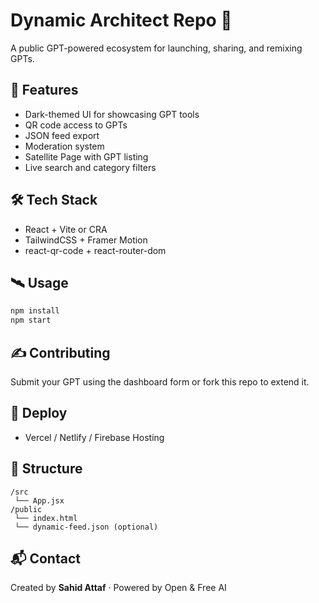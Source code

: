 # Dynamic Architect Repo 🌌

A public GPT-powered ecosystem for launching, sharing, and remixing GPTs.

## 🚀 Features
- Dark-themed UI for showcasing GPT tools
- QR code access to GPTs
- JSON feed export
- Moderation system
- Satellite Page with GPT listing
- Live search and category filters

## 🛠 Tech Stack
- React + Vite or CRA
- TailwindCSS + Framer Motion
- react-qr-code + react-router-dom

## 🛰 Usage
```bash
npm install
npm start
```

## ✍️ Contributing
Submit your GPT using the dashboard form or fork this repo to extend it.

## 📡 Deploy
- Vercel / Netlify / Firebase Hosting

## 📂 Structure
```
/src
 └── App.jsx
/public
 └── index.html
 └── dynamic-feed.json (optional)
```

## 📬 Contact
Created by **Sahid Attaf** · Powered by Open & Free AI
